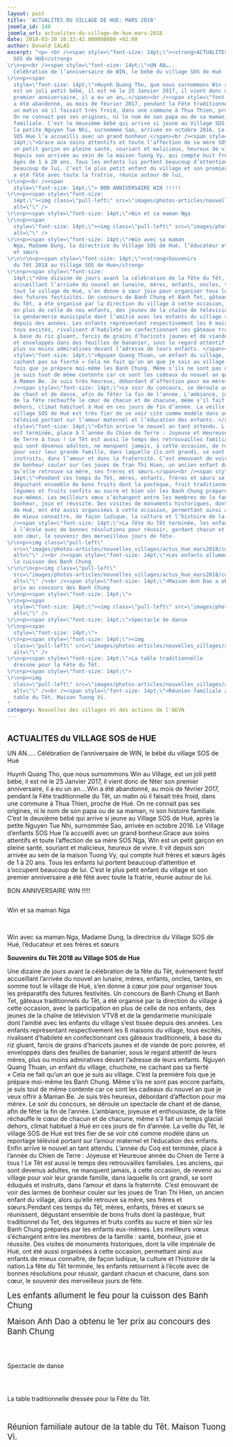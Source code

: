 ```yaml
---
layout: post
title: 'ACTUALITES DU VILLAGE DE HUE: MARS 2018'
joomla_id: 148
joomla_url: actualites-du-village-de-hue-mars-2018
date: 2018-03-30 16:33:42.000000000 +02:00
author: Donald CALAS
excerpt: "<p> <br /><span style=\"font-size: 14pt;\"><strong>ACTUALITES du VILLAGE
  SOS de HUE</strong>
\r\n<p><br /><span style=\"font-size: 14pt;\">UN AN…..
  Célébration de l’anniversaire de WIN, le bébé du village SOS de Hué
\r\n<p><span
  style=\"font-size: 14pt;\">Huynh Quang Tho, que nous surnommons Win au Village,
  est un joli petit bébé, il est né le 25 Janvier 2017, il vient donc de fêter son
  premier anniversaire, il a eu un an….</span><br /><span style=\"font-size: 14pt;\">Win
  a été abandonné, au mois de février 2017, pendant la Fête traditionnelle du Têt,
  un matin où il faisait très froid, dans une commune à Thua Thien, proche de Hué.
  On ne connait pas ses origines, ni le nom de son papa ou de sa maman, ni son histoire
  familiale. C’est le deuxième bébé qui arrive si jeune au Village SOS de Hué, après
  la petite Nguyen Tue Nhi, surnommée Sao, arrivée en octobre 2016. Le Village d’enfants
  SOS Hue l’a accueilli avec un grand bonheur.</span><br /><span style=\"font-size:
  14pt;\">Grace aux soins attentifs et toute l’affection de sa mère SOS Nga, Win est
  un petit garçon en pleine santé, souriant et malicieux, heureux de vivre. Il vit
  depuis son arrivée au sein de la maison Tuong Vy, qui compte huit frères et sœurs
  âgés de 1 à 20 ans. Tous les enfants lui portent beaucoup d’attention et s’occupent
  beaucoup de lui. C’est le plus petit enfant du village et son premier anniversaire
  a été fêté avec toute la fratrie, réunie autour de lui.
\r\n<p><br /><span
  style=\"font-size: 14pt;\"> BON ANNIVERSAIRE WIN !!!!!
\r\n<p><span style=\"font-size:
  14pt;\"><img class=\"pull-left\" src=\"images/photos-articles/nouvelles_villages/actus_hue_mars2018/Win-et-sa-maman-Nga.jpg\"
  alt=\"\" />
\r\n<p><span style=\"font-size: 14pt;\">Win et sa maman Nga
\r\n<p><span
  style=\"font-size: 14pt;\"><img class=\"pull-left\" src=\"images/photos-articles/nouvelles_villages/actus_hue_mars2018/Win-et-famille.jpg\"
  alt=\"\" /> 
\r\n<p><span style=\"font-size: 14pt;\">Win avec sa maman
  Nga, Madame Dung, la directrice du Village SOS de Hué, l’éducateur et ses frères
  et sœurs
\r\n\r\n<p><span style=\"font-size: 14pt;\"><strong>Souvenirs
  du Têt 2018 au Village SOS de Hue</strong>
\r\n<p><span style=\"font-size:
  14pt;\">Une dizaine de jours avant la célébration de la fête du Têt, évènement festif
  accueillant l’arrivée du nouvel an lunaire, mères, enfants, oncles, tantes, en somme
  tout le village de Hué, s’en donne à cœur joie pour organiser tous les préparatifs
  des futures festivités. Un concours de Banh Chung et Banh Tet, gâteaux traditionnels
  du Têt, a été organisé par la direction du village à cette occasion, avec la participation
  en plus de celle de nos enfants, des jeunes de la chaîne de télévision VTV8 et de
  la gendarmerie municipale dont l’amitié avec les enfants du village s’est tissée
  depuis des années. Les enfants représentant respectivement les 6 maisons du village,
  tous excités, rivalisent d’habileté en confectionnant ces gâteaux traditionnels,
  à base du riz gluant, farcis de grains d’haricots jaunes et de viande de porc poivrée,
  et enveloppés dans des feuilles de bananier, sous le regard attentif de leurs mères,
  plus ou moins admiratives devant l’adresse de leurs enfants. </span><br /><span
  style=\"font-size: 14pt;\">Nguyen Quang Thuan, un enfant du village, chuchote, ne
  cachant pas sa fierté « Cela ne fait qu’un an que je suis au village. C’est la première
  fois que je prépare moi-même les Banh Chung. Même s’ils ne sont pas encore parfaits,
  je suis tout de même contente car ce sont les cadeaux du nouvel an que je veux offrir
  à Maman Be. Je suis très heureux, débordant d’affection pour ma mère». </span><br
  /><span style=\"font-size: 14pt;\">Le soir du concours, se déroule un spectacle
  de chant et de danse, afin de fêter la fin de l’année. L’ambiance, joyeuse et enthousiaste,
  de la fête réchauffe le cœur de chacun et de chacune, même s’il fait un temps glacial
  dehors, climat habituel à Hué en ces jours de fin d’année. La veille du Têt, le
  village SOS de Hué est très fier de se voir cité comme modèle dans un reportage
  télévisé portant sur l’amour maternel et l’éducation des enfants. </span><br /><span
  style=\"font-size: 14pt;\">Enfin arrive le nouvel an tant attendu. L’année du Coq
  est terminée, place à l’année du Chien de Terre : Joyeuse et Heureuse année du Chien
  de Terre à tous ! Le Têt est aussi le temps des retrouvailles familiales. Les anciens,
  qui sont devenus adultes, ne manquent jamais, à cette occasion, de revenir au village
  pour voir leur grande famille, dans laquelle ils ont grandi, se sont éduqués et
  instruits, dans l’amour et dans la fraternité. C’est émouvant de voir des larmes
  de bonheur couler sur les joues de Tran Thi Hien, un ancien enfant du village, alors
  qu’elle retrouve sa mère, ses frères et sœurs.</span><br /><span style=\"font-size:
  14pt;\">Pendant ces temps du Têt, mères, enfants, frères et sœurs se réunissent,
  dégustant ensemble de bons fruits dont la pastèque, fruit traditionnel du Tet, des
  légumes et fruits confits au sucre et bien sûr les Banh Chung préparés par les enfants
  eux-mêmes. Les meilleurs vœux s’échangent entre les membres de la famille : santé,
  bonheur, joie et réussite. Des visites de monuments historiques, dont la ville impériale
  de Hué, ont été aussi organisées à cette occasion, permettant ainsi aux enfants
  de mieux connaître, de façon ludique, la culture et l’histoire de la nation.</span><br
  /><span style=\"font-size: 14pt;\">La fête du Têt terminée, les enfants retournent
  à l’école avec de bonnes résolutions pour réussir, gardant chacun et chacune, dans
  son cœur, le souvenir des merveilleux jours de fête.
\r\n<p><img class=\"pull-left\"
  src=\"images/photos-articles/nouvelles_villages/actus_hue_mars2018/cuisson-banh-chung.jpg\"
  alt=\"\" /><br /><span style=\"font-size: 14pt;\">Les enfants allument le feu pour
  la cuisson des Banh Chung
\r\n\r\n<p><img class=\"pull-left\"
  src=\"images/photos-articles/nouvelles_villages/actus_hue_mars2018/concours-banh-chung.jpg\"
  alt=\"\" /><br /><span style=\"font-size: 14pt;\">Maison Anh Dao a obtenu le 1er
  prix au concours des Banh Chung
\r\n<p><span style=\"font-size: 14pt;\"> 
\r\n<p><span
  style=\"font-size: 14pt;\"><img class=\"pull-left\" src=\"images/photos-articles/nouvelles_villages/actus_hue_mars2018/spectacle-danse.jpg\"
  alt=\"\" />
\r\n<p><span style=\"font-size: 14pt;\">Spectacle de danse
\r\n<p><span
  style=\"font-size: 14pt;\"> 
\r\n<p><span style=\"font-size: 14pt;\"><img
  class=\"pull-left\" src=\"images/photos-articles/nouvelles_villages/actus_hue_mars2018/table-tet.jpg\"
  alt=\"\" />
\r\n<p><span style=\"font-size: 14pt;\">La table traditionnelle
  dressée pour la Fête du Têt.
\r\n<p><span style=\"font-size: 14pt;\"> 
\r\n<p><img
  class=\"pull-left\" src=\"images/photos-articles/nouvelles_villages/actus_hue_mars2018/reunion-familiale.jpg\"
  alt=\"\" /><br /><span style=\"font-size: 14pt;\">Réunion familiale autour de la
  table du Têt. Maison Tuong Vi.
"
category: Nouvelles des villages et des actions de l'AEVN
---
```

<p> <br /><span style="font-size: 14pt;"><strong>ACTUALITES du VILLAGE SOS de HUE</strong>

UN AN….. Célébration de l’anniversaire de WIN, le bébé du village SOS de Hué

Huynh Quang Tho, que nous surnommons Win au Village, est un joli petit bébé, il est né le 25 Janvier 2017, il vient donc de fêter son premier anniversaire, il a eu un an….Win a été abandonné, au mois de février 2017, pendant la Fête traditionnelle du Têt, un matin où il faisait très froid, dans une commune à Thua Thien, proche de Hué. On ne connait pas ses origines, ni le nom de son papa ou de sa maman, ni son histoire familiale. C’est le deuxième bébé qui arrive si jeune au Village SOS de Hué, après la petite Nguyen Tue Nhi, surnommée Sao, arrivée en octobre 2016. Le Village d’enfants SOS Hue l’a accueilli avec un grand bonheur.Grace aux soins attentifs et toute l’affection de sa mère SOS Nga, Win est un petit garçon en pleine santé, souriant et malicieux, heureux de vivre. Il vit depuis son arrivée au sein de la maison Tuong Vy, qui compte huit frères et sœurs âgés de 1 à 20 ans. Tous les enfants lui portent beaucoup d’attention et s’occupent beaucoup de lui. C’est le plus petit enfant du village et son premier anniversaire a été fêté avec toute la fratrie, réunie autour de lui.

 BON ANNIVERSAIRE WIN !!!!!

<img class="pull-left" src="/assets/images/photos-articles/nouvelles_villages/actus_hue_mars2018/Win-et-sa-maman-Nga.jpg" alt="" />

Win et sa maman Nga

<img class="pull-left" src="/assets/images/photos-articles/nouvelles_villages/actus_hue_mars2018/Win-et-famille.jpg" alt="" /> 

Win avec sa maman Nga, Madame Dung, la directrice du Village SOS de Hué, l’éducateur et ses frères et sœurs


<strong>Souvenirs du Têt 2018 au Village SOS de Hue</strong>

Une dizaine de jours avant la célébration de la fête du Têt, évènement festif accueillant l’arrivée du nouvel an lunaire, mères, enfants, oncles, tantes, en somme tout le village de Hué, s’en donne à cœur joie pour organiser tous les préparatifs des futures festivités. Un concours de Banh Chung et Banh Tet, gâteaux traditionnels du Têt, a été organisé par la direction du village à cette occasion, avec la participation en plus de celle de nos enfants, des jeunes de la chaîne de télévision VTV8 et de la gendarmerie municipale dont l’amitié avec les enfants du village s’est tissée depuis des années. Les enfants représentant respectivement les 6 maisons du village, tous excités, rivalisent d’habileté en confectionnant ces gâteaux traditionnels, à base du riz gluant, farcis de grains d’haricots jaunes et de viande de porc poivrée, et enveloppés dans des feuilles de bananier, sous le regard attentif de leurs mères, plus ou moins admiratives devant l’adresse de leurs enfants. Nguyen Quang Thuan, un enfant du village, chuchote, ne cachant pas sa fierté « Cela ne fait qu’un an que je suis au village. C’est la première fois que je prépare moi-même les Banh Chung. Même s’ils ne sont pas encore parfaits, je suis tout de même contente car ce sont les cadeaux du nouvel an que je veux offrir à Maman Be. Je suis très heureux, débordant d’affection pour ma mère». Le soir du concours, se déroule un spectacle de chant et de danse, afin de fêter la fin de l’année. L’ambiance, joyeuse et enthousiaste, de la fête réchauffe le cœur de chacun et de chacune, même s’il fait un temps glacial dehors, climat habituel à Hué en ces jours de fin d’année. La veille du Têt, le village SOS de Hué est très fier de se voir cité comme modèle dans un reportage télévisé portant sur l’amour maternel et l’éducation des enfants. Enfin arrive le nouvel an tant attendu. L’année du Coq est terminée, place à l’année du Chien de Terre : Joyeuse et Heureuse année du Chien de Terre à tous ! Le Têt est aussi le temps des retrouvailles familiales. Les anciens, qui sont devenus adultes, ne manquent jamais, à cette occasion, de revenir au village pour voir leur grande famille, dans laquelle ils ont grandi, se sont éduqués et instruits, dans l’amour et dans la fraternité. C’est émouvant de voir des larmes de bonheur couler sur les joues de Tran Thi Hien, un ancien enfant du village, alors qu’elle retrouve sa mère, ses frères et sœurs.Pendant ces temps du Têt, mères, enfants, frères et sœurs se réunissent, dégustant ensemble de bons fruits dont la pastèque, fruit traditionnel du Tet, des légumes et fruits confits au sucre et bien sûr les Banh Chung préparés par les enfants eux-mêmes. Les meilleurs vœux s’échangent entre les membres de la famille : santé, bonheur, joie et réussite. Des visites de monuments historiques, dont la ville impériale de Hué, ont été aussi organisées à cette occasion, permettant ainsi aux enfants de mieux connaître, de façon ludique, la culture et l’histoire de la nation.La fête du Têt terminée, les enfants retournent à l’école avec de bonnes résolutions pour réussir, gardant chacun et chacune, dans son cœur, le souvenir des merveilleux jours de fête.

<p><img class="pull-left" src="/assets/images/photos-articles/nouvelles_villages/actus_hue_mars2018/cuisson-banh-chung.jpg" alt="" /><br /><span style="font-size: 14pt;">Les enfants allument le feu pour la cuisson des Banh Chung


<p><img class="pull-left" src="/assets/images/photos-articles/nouvelles_villages/actus_hue_mars2018/concours-banh-chung.jpg" alt="" /><br /><span style="font-size: 14pt;">Maison Anh Dao a obtenu le 1er prix au concours des Banh Chung

 

<img class="pull-left" src="/assets/images/photos-articles/nouvelles_villages/actus_hue_mars2018/spectacle-danse.jpg" alt="" />

Spectacle de danse

 

<img class="pull-left" src="/assets/images/photos-articles/nouvelles_villages/actus_hue_mars2018/table-tet.jpg" alt="" />

La table traditionnelle dressée pour la Fête du Têt.

 

<p><img class="pull-left" src="/assets/images/photos-articles/nouvelles_villages/actus_hue_mars2018/reunion-familiale.jpg" alt="" /><br /><span style="font-size: 14pt;">Réunion familiale autour de la table du Têt. Maison Tuong Vi.

